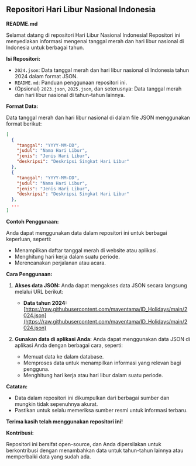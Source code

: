 ## Repositori Hari Libur Nasional Indonesia

**README.md**

Selamat datang di repositori Hari Libur Nasional Indonesia! Repositori ini menyediakan informasi mengenai tanggal merah dan hari libur nasional di Indonesia untuk berbagai tahun.

**Isi Repositori:**

* `2024.json`: Data tanggal merah dan hari libur nasional di Indonesia tahun 2024 dalam format JSON.
* `README.md`: Panduan penggunaan repositori ini.
* (Opsional) `2023.json`, `2025.json`, dan seterusnya: Data tanggal merah dan hari libur nasional di tahun-tahun lainnya.

**Format Data:**

Data tanggal merah dan hari libur nasional di dalam file JSON menggunakan format berikut:

```json
[
  {
    "tanggal": "YYYY-MM-DD",
    "judul": "Nama Hari Libur",
    "jenis": "Jenis Hari Libur",
    "deskripsi": "Deskripsi Singkat Hari Libur"
  },
  {
    "tanggal": "YYYY-MM-DD",
    "judul": "Nama Hari Libur",
    "jenis": "Jenis Hari Libur",
    "deskripsi": "Deskripsi Singkat Hari Libur"
  },
  ...
]
```

**Contoh Penggunaan:**

Anda dapat menggunakan data dalam repositori ini untuk berbagai keperluan, seperti:

* Menampilkan daftar tanggal merah di website atau aplikasi.
* Menghitung hari kerja dalam suatu periode.
* Merencanakan perjalanan atau acara.

**Cara Penggunaan:**

1. **Akses data JSON:** Anda dapat mengakses data JSON secara langsung melalui URL berikut:

    * **Data tahun 2024:** [https://raw.githubusercontent.com/maventama/ID_Holidays/main/2024.json](https://raw.githubusercontent.com/maventama/ID_Holidays/main/2024.json)

2. **Gunakan data di aplikasi Anda:** Anda dapat menggunakan data JSON di aplikasi Anda dengan berbagai cara, seperti:

    * Memuat data ke dalam database.
    * Memproses data untuk menampilkan informasi yang relevan bagi pengguna.
    * Menghitung hari kerja atau hari libur dalam suatu periode.

**Catatan:**

* Data dalam repositori ini dikumpulkan dari berbagai sumber dan mungkin tidak sepenuhnya akurat. 
* Pastikan untuk selalu memeriksa sumber resmi untuk informasi terbaru.

**Terima kasih telah menggunakan repositori ini!**

**Kontribusi:**

Repositori ini bersifat open-source, dan Anda dipersilakan untuk berkontribusi dengan menambahkan data untuk tahun-tahun lainnya atau memperbaiki data yang sudah ada. 
